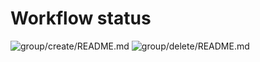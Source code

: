 
# Workflow status

![group/create/README.md](https://github.com/manorrock/azure-examples/workflows/group/create/README.md/badge.svg)
![group/delete/README.md](https://github.com/manorrock/azure-examples/workflows/group/delete/README.md/badge.svg)
